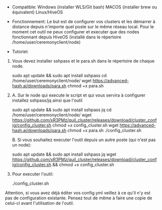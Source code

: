 - Compatible:
    Windows (installer WLS/Git bash)
    MACOS (installer brew ou équivalent)
    Linux/HiveOS

- Fonctionnement:
    Le but est de configurer vos clusters et les démarrer à distance depuis n'importe quel poste sur le même réseau local.
    Pour le moment cet outil ne peux configurer et executer que des nodes fonctionnant depuis HiveOS (installé dans le répertoire /home/user/ceremonyclient/node)

- Tutoriel:
1. Vous devez installer sshpass et le para.sh dans le répertoire de chaque node.

    sudo apt update && sudo apt install sshpass
    cd /home/user/ceremonyclient/node/
    wget https://advanced-hash.ai/downloads/para.sh
    chmod +x para.sh

2. 
    A. Sur le node qui execute le script et qui vous servira à configurer installez sshpass/jq ainsi que l'outil

    sudo apt update && sudo apt install sshpass jq
    cd /home/user/ceremonyclient/node/
    wget https://github.com/xR3PMz/quil_cluster/releases/download/cluster_config/config_cluster.sh
    chmod +x config_cluster.sh
    wget https://advanced-hash.ai/downloads/para.sh
    chmod +x para.sh
    ./config_cluster.sh

    B. Si vous souhaitez executer l'outil depuis un autre poste (qui n'est pas un node):

    sudo apt update && sudo apt install sshpass jq
    wget https://github.com/xR3PMz/quil_cluster/releases/download/cluster_config/config_cluster.sh && chmod +x config_cluster.sh

3. Pour executer l'outil: 

    ./config_cluster.sh

Attention, si vous avez déjà éditer vos config.yml veillez à ce qu'il n'y est pas de configuration existante.
Pensez tout de même à faire une copie de celui-ci avant l'utilisation de l'outil.



